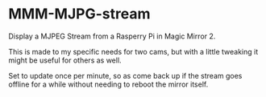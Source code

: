 # MMM-MJPG-stream
Display a MJPEG Stream from a Rasperry Pi in Magic Mirror 2.

This is made to my specific needs for two cams, but with a little tweaking it might be useful for others as well.

Set to update once per minute, so as come back up if the stream goes offline for a while without needing to reboot the mirror itself.
